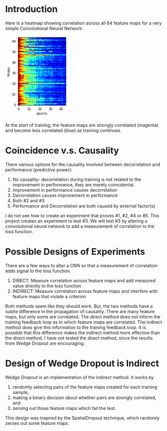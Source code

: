 # Introduction
Here is a heatmap showing correlation across all 64 feature maps for a very simple Convolutional Neural Network:

![heatmap](fmap%20similarity%20epochs%20vs%20fmaps.png)

At the start of training, the feature maps are strongly correlated (magenta) and become less correlated (blue) as training continues.
# Coincidence v.s. Causality
There various options for the causality involved between decorrelation and performance (predictive power):
1. No causality- decorrelation during training is not related to the improvement in performance, they are merely coincidental.
2. Improvement in performance causes decorrelation
3. Decorrelation causes improvement in performance
4. Both #2 and #3
5. Performance and Decorrelation are both caused by external factor(s)

I do not see how to create an experiment that proves #1, #2, #4 or #5. This project creates an experiment to test #3. We will test #3 by altering a convolutional 
neural network to add a measurement of correlation to the loss function. 

# Possible Designs of Experiments
There are a few ways to alter a CNN so that a measurement of correlation adds signal to the loss function.
1. DIRECT: Measure correlation across feature maps and add measured value directly to the loss function
2. INDIRECT: Measure correlation across feature maps and interfere with feature maps that violate a criterion

Both methods seem like they should work. But, the two methods have a subtle difference in the propagation of causality. 
There are many feature maps, but only some are correlated. 
The direct method does not inform the training feedback loop as to which feature maps are correlated. 
The indirect method does give this information to the training feedback loop.
It is possible that this difference makes the indirect method more effective than the direct method.
I have not tested the direct method, since the results from Wedge Dropout are encouraging.

# Design of Wedge Dropout is Indirect

Wedge Dropout is an implementation of the indirect method. It works by 
1. randomly selecting pairs of the feature maps created for each training sample, 
2. making a binary decision about whether pairs are strongly correlated, and
3. zeroing out those feature maps which fail the test. 

This design was inspired by the SpatialDropout technique, which randomly zeroes out some feature maps.
